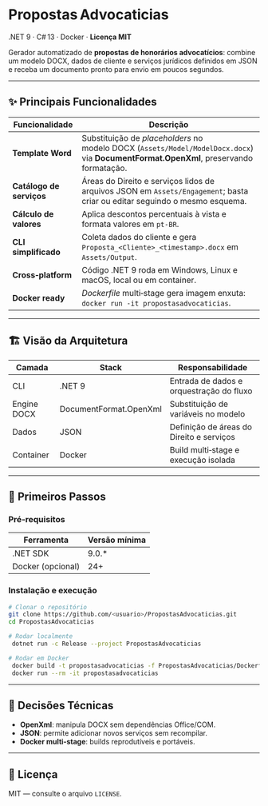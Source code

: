 # Propostas Advocaticias

.NET 9 · C# 13 · Docker · **Licença MIT**

Gerador automatizado de **propostas de honorários advocatícios**: combine um modelo DOCX, dados de cliente e serviços jurídicos definidos em JSON e receba um documento pronto para envio em poucos segundos.

---

## ✨ Principais Funcionalidades

| Funcionalidade           | Descrição                                                                                                                             |
| ------------------------ | ------------------------------------------------------------------------------------------------------------------------------------- |
| **Template Word**        | Substituição de *placeholders* no modelo DOCX (`Assets/Model/ModelDocx.docx`) via **DocumentFormat.OpenXml**, preservando formatação. |
| **Catálogo de serviços** | Áreas do Direito e serviços lidos de arquivos JSON em `Assets/Engagement`; basta criar ou editar seguindo o mesmo esquema.            |
| **Cálculo de valores**   | Aplica descontos percentuais à vista e formata valores em `pt‑BR`.                                                                    |
| **CLI simplificado**     | Coleta dados do cliente e gera `Proposta_<Cliente>_<timestamp>.docx` em `Assets/Output`.                                              |
| **Cross‑platform**       | Código .NET 9 roda em Windows, Linux e macOS, local ou em container.                                                                  |
| **Docker ready**         | *Dockerfile* multi‑stage gera imagem enxuta: `docker run -it propostasadvocaticias`.                                                  |

---

## 🏗️ Visão da Arquitetura

| Camada      | Stack                  | Responsabilidade                         |
| ----------- | ---------------------- | ---------------------------------------- |
| CLI         | .NET 9                 | Entrada de dados e orquestração do fluxo |
| Engine DOCX | DocumentFormat.OpenXml | Substituição de variáveis no modelo      |
| Dados       | JSON                   | Definição de áreas do Direito e serviços |
| Container   | Docker                 | Build multi‑stage e execução isolada     |

---

## 🚀 Primeiros Passos

### Pré‑requisitos

| Ferramenta        | Versão mínima |
| ----------------- | ------------- |
| .NET SDK          | 9.0.\*        |
| Docker (opcional) | 24+           |

### Instalação e execução

```bash
# Clonar o repositório
git clone https://github.com/<usuario>/PropostasAdvocaticias.git
cd PropostasAdvocaticias

# Rodar localmente
 dotnet run -c Release --project PropostasAdvocaticias

# Rodar em Docker
 docker build -t propostasadvocaticias -f PropostasAdvocaticias/Dockerfile .
 docker run --rm -it propostasadvocaticias
```

---

## 🔧 Decisões Técnicas

* **OpenXml**: manipula DOCX sem dependências Office/COM.
* **JSON**: permite adicionar novos serviços sem recompilar.
* **Docker multi‑stage**: builds reprodutíveis e portáveis.

---

## 📜 Licença

MIT — consulte o arquivo `LICENSE`.
